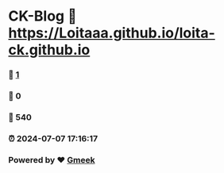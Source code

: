 # CK-Blog :link: https://Loitaaa.github.io/loita-ck.github.io 
### :page_facing_up: [1](https://Loitaaa.github.io/loita-ck.github.io/tag.html) 
### :speech_balloon: 0 
### :hibiscus: 540 
### :alarm_clock: 2024-07-07 17:16:17 
### Powered by :heart: [Gmeek](https://github.com/Meekdai/Gmeek)
